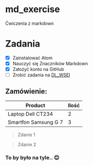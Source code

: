 # md_exercise
Ćwiczenia z markdown
# Zadania
- [x] Zainstalować Atom
- [x] Nauczyć się Znaczników Markdown
- [x] Założyć konto na GitHub
- [ ] Zrobić zadania na [DL_WSEI](https://dl.wsei.lublin.pl)

## Zamówienie: 

Product | Ilość
--------|-----------
Laptop Dell CT234 | 2
Smartfon Samsung G 7 | 3

> Zdanie 1

> Zdanie 2

### To by było na tyle.. :blush:
